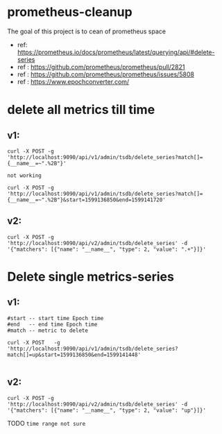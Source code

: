 # prometheus-cleanup
The goal of this project is to cean of prometheus space
- ref:  https://prometheus.io/docs/prometheus/latest/querying/api/#delete-series
- ref : https://github.com/prometheus/prometheus/pull/2821
- ref : https://github.com/prometheus/prometheus/issues/5808
- ref : https://www.epochconverter.com/

# delete all metrics till time 
## v1:

```
curl -X POST -g 'http://localhost:9090/api/v1/admin/tsdb/delete_series?match[]={__name__=~".%2B"}'
```
`not working`
```
curl -X POST -g 'http://localhost:9090/api/v1/admin/tsdb/delete_series?match[]={__name__=~".%2B"}&start=1599136850&end=1599141720' 
```

## v2:
```
curl -X POST -g 'http://localhost:9090/api/v2/admin/tsdb/delete_series' -d '{"matchers": [{"name": "__name__", "type": 2, "value": ".+"}]}'
```

# Delete single metrics-series 
## v1:
```
#start -- start time Epoch time 
#end   -- end time Epoch time 
#match -- metric to delete 

curl -X POST   -g 'http://localhost:9090/api/v1/admin/tsdb/delete_series?match[]=up&start=1599136850&end=1599141448'


```

## v2:
```
curl -X POST -g 'http://localhost:9090/api/v2/admin/tsdb/delete_series' -d '{"matchers": [{"name": "__name__", "type": 2, "value": "up"}]}'
```
TODO `time range not sure `





